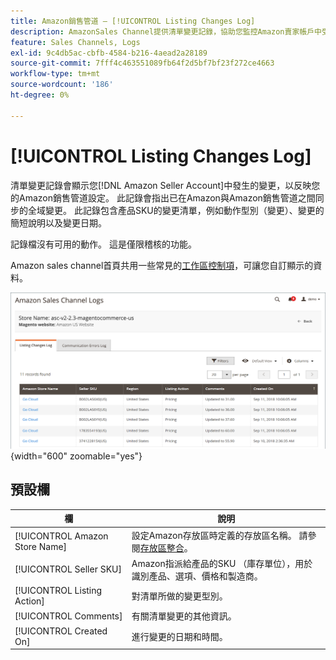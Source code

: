 ```yaml
---
title: Amazon銷售管道 — [!UICONTROL Listing Changes Log]
description: AmazonSales Channel提供清單變更記錄，協助您監控Amazon賣家帳戶中受影響的變更。
feature: Sales Channels, Logs
exl-id: 9c4db5ac-cbfb-4584-b216-4aead2a28189
source-git-commit: 7fff4c463551089fb64f2d5bf7bf23f272ce4663
workflow-type: tm+mt
source-wordcount: '186'
ht-degree: 0%

---
```


# [!UICONTROL Listing Changes Log]

清單變更記錄會顯示您[!DNL Amazon Seller Account]中發生的變更，以反映您的Amazon銷售管道設定。 此記錄會指出已在Amazon與Amazon銷售管道之間同步的全域變更。 此記錄包含產品SKU的變更清單，例如動作型別（變更）、變更的簡短說明以及變更日期。

記錄檔沒有可用的動作。 這是僅限稽核的功能。

Amazon sales channel首頁共用一些常見的[工作區控制項](./workspace-controls.md)，可讓您自訂顯示的資料。

![列出變更記錄](assets/amazon-listing-changes-log.png){width="600" zoomable="yes"}

## 預設欄

| 欄 | 說明 |
|--------------------------------|-------------------------------------------------------------------------------------------------------------------------|
| [!UICONTROL Amazon Store Name] | 設定Amazon存放區時定義的存放區名稱。 請參閱[存放區整合](./store-integration.md)。 |
| [!UICONTROL Seller SKU] | Amazon指派給產品的SKU （庫存單位），用於識別產品、選項、價格和製造商。 |
| [!UICONTROL Listing Action] | 對清單所做的變更型別。 |
| [!UICONTROL Comments] | 有關清單變更的其他資訊。 |
| [!UICONTROL Created On] | 進行變更的日期和時間。 |
